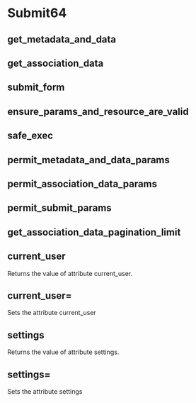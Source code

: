 # Submit64



## get_metadata_and_data


## get_association_data


## submit_form


## ensure_params_and_resource_are_valid


## safe_exec


## permit_metadata_and_data_params


## permit_association_data_params


## permit_submit_params


## get_association_data_pagination_limit


## current_user
Returns the value of attribute current_user.

## current_user=
Sets the attribute current_user

## settings
Returns the value of attribute settings.

## settings=
Sets the attribute settings

